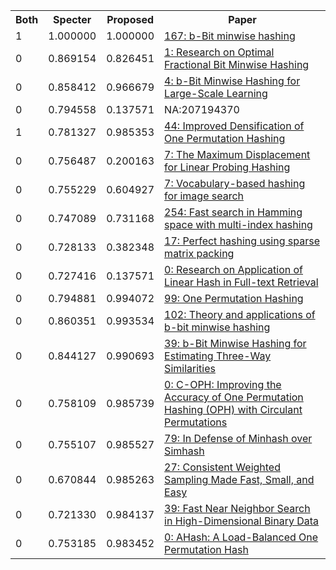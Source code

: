 <html><table><tr>
<th>Both</th>
<th>Specter</th>
<th>Proposed</th>
<th>Paper</th>
</tr>
<tr>
<td>1</td>
<td>1.000000</td>
<td>1.000000</td>
<td><a href="https://www.semanticscholar.org/paper/857f97145faacea7b8447391818bd5016b01c911">167: b-Bit minwise hashing</a></td>
</tr>
<tr>
<td>0</td>
<td>0.869154</td>
<td>0.826451</td>
<td><a href="https://www.semanticscholar.org/paper/8e35932fff7dcac6f71489eec3f7a26195247ab9">1: Research on Optimal Fractional Bit Minwise Hashing</a></td>
</tr>
<tr>
<td>0</td>
<td>0.858412</td>
<td>0.966679</td>
<td><a href="https://www.semanticscholar.org/paper/6922761a1a26e20dfb5ffcbb7cd21208b9cb284c">4: b-Bit Minwise Hashing for Large-Scale Learning</a></td>
</tr>
<tr>
<td>0</td>
<td>0.794558</td>
<td>0.137571</td>
<td>NA:207194370</td>
</tr>
<tr>
<td>1</td>
<td>0.781327</td>
<td>0.985353</td>
<td><a href="https://www.semanticscholar.org/paper/1b16571a4bbdcb916b250d3640e683700de143b8">44: Improved Densification of One Permutation Hashing</a></td>
</tr>
<tr>
<td>0</td>
<td>0.756487</td>
<td>0.200163</td>
<td><a href="https://www.semanticscholar.org/paper/46f3434302d77797a3f9f4dc270eccba01aea18e">7: The Maximum Displacement for Linear Probing Hashing</a></td>
</tr>
<tr>
<td>0</td>
<td>0.755229</td>
<td>0.604927</td>
<td><a href="https://www.semanticscholar.org/paper/866386e908a882d132028ff0e84062b345e2ecbd">7: Vocabulary-based hashing for image search</a></td>
</tr>
<tr>
<td>0</td>
<td>0.747089</td>
<td>0.731168</td>
<td><a href="https://www.semanticscholar.org/paper/1da7d851c8d6761b4e1ab3e037596969a295ae50">254: Fast search in Hamming space with multi-index hashing</a></td>
</tr>
<tr>
<td>0</td>
<td>0.728133</td>
<td>0.382348</td>
<td><a href="https://www.semanticscholar.org/paper/429950babdefff45b115a2aecbcf3ceec7f323b9">17: Perfect hashing using sparse matrix packing</a></td>
</tr>
<tr>
<td>0</td>
<td>0.727416</td>
<td>0.137571</td>
<td><a href="https://www.semanticscholar.org/paper/2f8661fc97aed64bf07f5c3dce87c1f99f763bc7">0: Research on Application of Linear Hash in Full-text Retrieval</a></td>
</tr>
<tr>
<td>0</td>
<td>0.794881</td>
<td>0.994072</td>
<td><a href="https://www.semanticscholar.org/paper/a25ffed05d66950ee3ca99ce0625621d5d104d87">99: One Permutation Hashing</a></td>
</tr>
<tr>
<td>0</td>
<td>0.860351</td>
<td>0.993534</td>
<td><a href="https://www.semanticscholar.org/paper/76e3e31f9f6aef622ec3f51744a260fe3a38b5a9">102: Theory and applications of b-bit minwise hashing</a></td>
</tr>
<tr>
<td>0</td>
<td>0.844127</td>
<td>0.990693</td>
<td><a href="https://www.semanticscholar.org/paper/9cbac60932dcc27fe45d0d1d777a0b534615b821">39: b-Bit Minwise Hashing for Estimating Three-Way Similarities</a></td>
</tr>
<tr>
<td>0</td>
<td>0.758109</td>
<td>0.985739</td>
<td><a href="https://www.semanticscholar.org/paper/14306d2226482f3a429e05c385192efacb2729a3">0: C-OPH: Improving the Accuracy of One Permutation Hashing (OPH) with Circulant Permutations</a></td>
</tr>
<tr>
<td>0</td>
<td>0.755107</td>
<td>0.985527</td>
<td><a href="https://www.semanticscholar.org/paper/c8c3cd883f73ae6fe465f6c8d4f7f96c8bbe989e">79: In Defense of Minhash over Simhash</a></td>
</tr>
<tr>
<td>0</td>
<td>0.670844</td>
<td>0.985263</td>
<td><a href="https://www.semanticscholar.org/paper/26f03040cd2c82f1e1c4283a2b37b4d6deb9e4ed">27: Consistent Weighted Sampling Made Fast, Small, and Easy</a></td>
</tr>
<tr>
<td>0</td>
<td>0.721330</td>
<td>0.984137</td>
<td><a href="https://www.semanticscholar.org/paper/b2387e70a40dfcd71aff51972f106d64168299cd">39: Fast Near Neighbor Search in High-Dimensional Binary Data</a></td>
</tr>
<tr>
<td>0</td>
<td>0.753185</td>
<td>0.983452</td>
<td><a href="https://www.semanticscholar.org/paper/812498919ceaa14e7f83d7356f8abc2146dc12bc">0: AHash: A Load-Balanced One Permutation Hash</a></td>
</tr>
</table></html>
